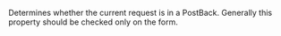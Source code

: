 ﻿Determines whether the current request is in a PostBack. Generally this property should be checked only on the form.